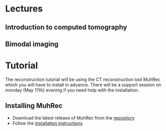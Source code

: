 # Lectures
## Introduction to computed tomography 

## Bimodal imaging 


# Tutorial
The reconstruction tutorial will be using the CT reconstruction tool MuhRec which you will have to install in advance.
There will be a support session on monday (May 17th) evening if you need help with the installation.

## Installing MuhRec
- Download the latest release of MuhRec from the [repository](https://github.com/neutronimaging/imagingsuite/releases)
- Follow the [installation instructions](https://github.com/neutronimaging/imagingsuite/wiki/User-manuals-MuhRec-Installation)
